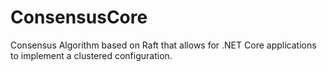 # ConsensusCore
Consensus Algorithm based on Raft that allows for .NET Core applications to implement a clustered configuration.

